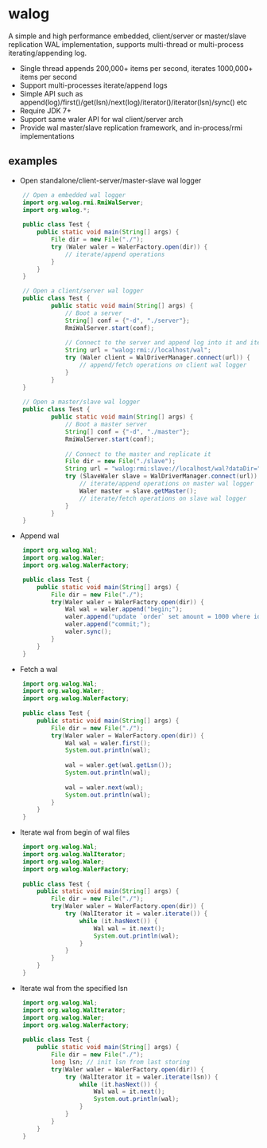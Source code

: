 # walog
A simple and high performance embedded, client/server or master/slave replication WAL implementation, 
supports multi-thread or multi-process iterating/appending log.

- Single thread appends 200,000+ items per second, iterates 1000,000+ items per second
- Support multi-processes iterate/append logs
- Simple API such as append(log)/first()/get(lsn)/next(log)/iterator()/iterator(lsn)/sync() etc
- Require JDK 7+
- Support same waler API for wal client/server arch
- Provide wal master/slave replication framework, and in-process/rmi implementations

## examples
- Open standalone/client-server/master-slave wal logger
```java
    // Open a embedded wal logger
    import org.walog.rmi.RmiWalServer;
    import org.walog.*;
    
    public class Test {
        public static void main(String[] args) {
            File dir = new File("./");
            try (Waler waler = WalerFactory.open(dir)) {
                // iterate/append operations
            }
        }
    }

    // Open a client/server wal logger
    public class Test {
            public static void main(String[] args) {
                // Boot a server
                String[] conf = {"-d", "./server"};
                RmiWalServer.start(conf);
                
                // Connect to the server and append log into it and iterate from it
                String url = "walog:rmi://localhost/wal";
                try (Waler client = WalDriverManager.connect(url)) {
                    // append/fetch operations on client wal logger
                }
            }
    }
    
    // Open a master/slave wal logger
    public class Test {
            public static void main(String[] args) {
                // Boot a master server
                String[] conf = {"-d", "./master"};
                RmiWalServer.start(conf);
                
                // Connect to the master and replicate it
                File dir = new File("./slave");
                String url = "walog:rmi:slave://localhost/wal?dataDir=" + dir;
                try (SlaveWaler slave = WalDriverManager.connect(url)) {
                    // iterate/append operations on master wal logger
                    Waler master = slave.getMaster();
                    // iterate/fetch operations on slave wal logger
                }
            }
    }
```
- Append wal
```java
    import org.walog.Wal;
    import org.walog.Waler;
    import org.walog.WalerFactory;

    public class Test {
        public static void main(String[] args) {
            File dir = new File("./");
            try(Waler waler = WalerFactory.open(dir)) {
                Wal wal = waler.append("begin;");
                waler.append("update `order` set amount = 1000 where id = 1;");
                waler.append("commit;");
                waler.sync();
            }
        }
    }
```
- Fetch a wal
```java
    import org.walog.Wal;
    import org.walog.Waler;
    import org.walog.WalerFactory;
    
    public class Test {
        public static void main(String[] args) {
            File dir = new File("./");
            try(Waler waler = WalerFactory.open(dir)) {
                Wal wal = waler.first();
                System.out.println(wal);
                
                wal = waler.get(wal.getLsn());
                System.out.println(wal);
    
                wal = waler.next(wal);
                System.out.println(wal);
            }
        }
    }
```
- Iterate wal from begin of wal files
```java
    import org.walog.Wal;
    import org.walog.WalIterator;
    import org.walog.Waler;
    import org.walog.WalerFactory;
    
    public class Test {
        public static void main(String[] args) {
            File dir = new File("./");
            try(Waler waler = WalerFactory.open(dir)) {
                try (WalIterator it = waler.iterate()) {                    
                    while (it.hasNext()) {
                        Wal wal = it.next();
                        System.out.println(wal);
                    }
                }
            }
        }
    }
```
- Iterate wal from the specified lsn
```java
    import org.walog.Wal;
    import org.walog.WalIterator;
    import org.walog.Waler;
    import org.walog.WalerFactory;
    
    public class Test {
        public static void main(String[] args) {
            File dir = new File("./");
            long lsn; // init lsn from last storing
            try(Waler waler = WalerFactory.open(dir)) {
                try (WalIterator it = waler.iterate(lsn)) {                    
                    while (it.hasNext()) {
                        Wal wal = it.next();
                        System.out.println(wal);
                    }
                }
            }
        }
    }
```
